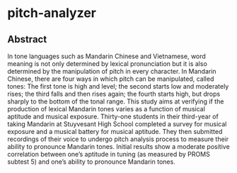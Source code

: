 # pitch-analyzer

## Abstract

In tone languages such as Mandarin Chinese and Vietnamese, word meaning is not only determined by lexical pronunciation but it is also determined by the manipulation of pitch in every character. In Mandarin Chinese, there are four ways in which pitch can be manipulated, called tones: The first tone is high and level; the second starts low and moderately rises; the third falls and then rises again; the fourth starts high, but drops sharply to the bottom of the tonal range. This study aims at verifying if the production of lexical Mandarin tones varies as a function of musical aptitude and musical exposure. Thirty-one students in their third-year of taking Mandarin at Stuyvesant High School completed a survey for musical exposure and a musical battery for musical aptitude. They then submitted recordings of their voice to undergo pitch analysis process to measure their ability to pronounce Mandarin tones. Initial results show a moderate positive correlation between one’s aptitude in tuning (as measured by PROMS subtest 5) and one’s ability to pronounce Mandarin tones.
